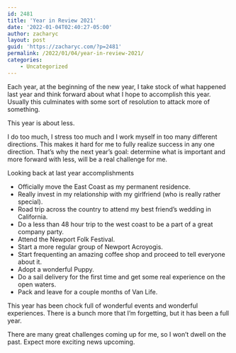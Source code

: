 ```yaml
---
id: 2481
title: 'Year in Review 2021'
date: '2022-01-04T02:40:27-05:00'
author: zacharyc
layout: post
guid: 'https://zacharyc.com/?p=2481'
permalink: /2022/01/04/year-in-review-2021/
categories:
    - Uncategorized
---
```


Each year, at the beginning of the new year, I take stock of what happened last year and think forward about what I hope to accomplish this year. Usually this culminates with some sort of resolution to attack more of something.

This year is about less.

I do too much, I stress too much and I work myself in too many different directions. This makes it hard for me to fully realize success in any one direction. That’s why the next year’s goal: determine what is important and more forward with less, will be a real challenge for me.

Looking back at last year accomplishments

- Officially move the East Coast as my permanent residence.
- Really invest in my relationship with my girlfriend (who is really rather special).
- Road trip across the country to attend my best friend’s wedding in California.
- Do a less than 48 hour trip to the west coast to be a part of a great company party.
- Attend the Newport Folk Festival.
- Start a more regular group of Newport Acroyogis.
- Start frequenting an amazing coffee shop and proceed to tell everyone about it.
- Adopt a wonderful Puppy.
- Do a sail delivery for the first time and get some real experience on the open waters.
- Pack and leave for a couple months of Van Life.

This year has been chock full of wonderful events and wonderful experiences. There is a bunch more that I’m forgetting, but it has been a full year.

There are many great challenges coming up for me, so I won’t dwell on the past. Expect more exciting news upcoming.